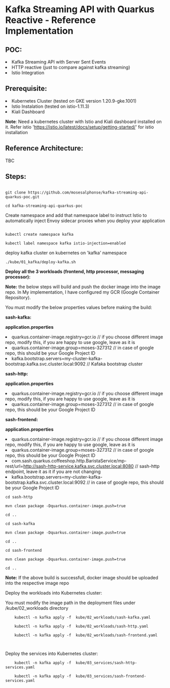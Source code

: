 
# Kafka Streaming API with Quarkus Reactive - Reference Implementation

## POC:

<li>
Kafka Streaming API with Server Sent Events
  <li>
HTTP reactive (just to compare against kafka streaming)
    <li>
Istio Integration

## Prerequisite:

 <li>
Kubernetes Cluster (tested on GKE version 1.20.9-gke.1001)
   <li>
Istio Instalation (tested on istio-1.11.3)
     <li>
Kiali Dashboard

**Note**: Need a kubernetes cluster with Istio and Kiali dashboard installed on it. Refer istio 'https://istio.io/latest/docs/setup/getting-started/' for istio installation

##  Reference Architecture:

TBC

##  Steps:

```
    
git clone https://github.com/mosesalphonse/kafka-streaming-api-quarkus-poc.git

cd kafka-streaming-api-quarkus-poc

```
Create namespace and add that namespace label to instruct Istio to automatically inject Envoy sidecar proxies when you deploy your application
       
```
  
kubectl create namespace kafka

kubectl label namespace kafka istio-injection=enabled

```
deploy kafka cluster on kubernetes on 'kafka' namespace
       
``` 
./kube/01_kafka/deploy-kafka.sh

```
**Deploy all the 3 workloads (frontend, http processor, messaging processor):**
       
**Note:** the below steps will build and push the docker image into the image repo. In My implementation, I have configured my GCR (Google Container Repository).
     
You must modify the below properties values before making the build:

 **sash-kafka:**
 
**application.properties**
 <li>
quarkus.container-image.registry=gcr.io // if you choose different image repo, modify this, if you are happy to use google, leave as it is
   <li>
quarkus.container-image.group=moses-327312 // in case of google repo, this should be your Google Project ID
     <li>
kafka.bootstrap.servers=my-cluster-kafka-bootstrap.kafka.svc.cluster.local:9092 // Kafaka bootstrap cluster

**sash-http:**

**application.properties**
<li>
quarkus.container-image.registry=gcr.io  // if you choose different image repo, modify this, if you are happy to use google, leave as it is
         <li>
quarkus.container-image.group=moses-327312 // in case of google repo, this should be your Google Project ID

**sash-frontend:**

**application.properties**
           <li>
quarkus.container-image.registry=gcr.io // if you choose different image repo, modify this, if you are happy to use google, leave as it is
             <li>
quarkus.container-image.group=moses-327312 // in case of google repo, this should be your Google Project ID
               <li>
com.sash.quarkus.coffeeshop.http.BaristaService/mp-rest/url=http://sash-http-service.kafka.svc.cluster.local:8080 // sash-http endpoint, leave it as it if you are not changing
                 <li>
kafka.bootstrap.servers=my-cluster-kafka-bootstrap.kafka.svc.cluster.local:9092  // in case of google repo, this should be your Google Project ID
                   
       
```
cd sash-http

mvn clean package -Dquarkus.container-image.push=true

cd .. 
 
cd sash-kafka

mvn clean package -Dquarkus.container-image.push=true

cd .. 

cd sash-frontend

mvn clean package -Dquarkus.container-image.push=true

cd .. 
```

**Note:** If the above build is successfull, docker image should be uploaded into the respective image repo
  
                   
 Deploy the workloads into Kubernetes cluster:
                   
 You must modify the image path in the deployment files under /kube/02_workloads directory
 
 ```
     kubectl -n kafka apply -f  kube/02_workloads/sash-kafka.yaml
     
     kubectl -n kafka apply -f  kube/02_workloads/sash-http.yaml
                   
     kubectl -n kafka apply -f  kube/02_workloads/sash-frontend.yaml
                   
                  
 ```
                  
  Deploy the services into Kubernetes cluster:
                   
 
 ```
     kubectl -n kafka apply -f  kube/03_services/sash-http-services.yaml
     
     kubectl -n kafka apply -f  kube/03_services/sash-frontend-services.yaml
                                     
 ```
